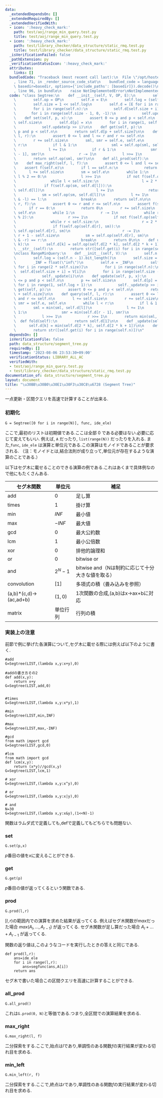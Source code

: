 ```yaml
---
data:
  _extendedDependsOn: []
  _extendedRequiredBy: []
  _extendedVerifiedWith:
  - icon: ':heavy_check_mark:'
    path: test/aoj/range_min_query.test.py
    title: test/aoj/range_min_query.test.py
  - icon: ':heavy_check_mark:'
    path: test/library_checker/data_structure/static_rmq.test.py
    title: test/library_checker/data_structure/static_rmq.test.py
  _isVerificationFailed: false
  _pathExtension: py
  _verificationStatusIcon: ':heavy_check_mark:'
  attributes:
    links: []
  bundledCode: "Traceback (most recent call last):\n  File \"/opt/hostedtoolcache/PyPy/3.7.13/x64/site-packages/onlinejudge_verify/documentation/build.py\"\
    , line 71, in _render_source_code_stat\n    bundled_code = language.bundle(stat.path,\
    \ basedir=basedir, options={'include_paths': [basedir]}).decode()\n  File \"/opt/hostedtoolcache/PyPy/3.7.13/x64/site-packages/onlinejudge_verify/languages/python.py\"\
    , line 96, in bundle\n    raise NotImplementedError\nNotImplementedError\n"
  code: "class Segtree:\n    def __init__(self, V, OP, E):\n        self.n = len(V)\n\
    \        self.op = OP\n        self.e = E\n        self.log = (self.n - 1).bit_length()\n\
    \        self.size = 1 << self.log\n        self.d = [E for i in range(2 * self.size)]\n\
    \        for i in range(self.n):\n            self.d[self.size + i] = V[i]\n \
    \       for i in range(self.size - 1, 0, -1):\n            self.update(i)\n\n\
    \    def set(self, p, x):\n        assert 0 <= p and p < self.n\n        p +=\
    \ self.size\n        self.d[p] = x\n        for i in range(1, self.log + 1):\n\
    \            self.update(p >> i)\n\n    def get(self, p):\n        assert 0 <=\
    \ p and p < self.n\n        return self.d[p + self.size]\n\n    def prod(self,\
    \ l, r):\n        assert 0 <= l and l <= r and r <= self.n\n        l += self.size\n\
    \        r += self.size\n        sml, smr = self.e, self.e\n        while l <\
    \ r:\n            if l & 1:\n                sml = self.op(sml, self.d[l])\n \
    \               l += 1\n            if r & 1:\n                smr = self.op(self.d[r\
    \ - 1], smr)\n                r -= 1\n            l >>= 1\n            r >>= 1\n\
    \        return self.op(sml, smr)\n\n    def all_prod(self):\n        return self.d[1]\n\
    \n    def max_right(self, l, f):\n        assert 0 <= l and l <= self.n\n    \
    \    assert f(self.e)\n        if l == self.n:\n            return self.n\n  \
    \      l += self.size\n        sm = self.e\n        while 1:\n            while\
    \ l % 2 == 0:\n                l >>= 1\n            if not f(self.op(sm, self.d[l])):\n\
    \                while l < self.size:\n                    l = 2 * l\n       \
    \             if f(self.op(sm, self.d[l])):\n                        sm = self.op(sm,\
    \ self.d[l])\n                        l += 1\n                return l - self.size\n\
    \            sm = self.op(sm, self.d[l])\n            l += 1\n            if (l\
    \ & -l) == l:\n                break\n        return self.n\n\n    def min_left(self,\
    \ r, f):\n        assert 0 <= r and r <= self.n\n        assert f(self.e)\n  \
    \      if r == 0:\n            return 0\n        r += self.size\n        sm =\
    \ self.e\n        while 1:\n            r -= 1\n            while r > 1 and (r\
    \ % 2):\n                r >>= 1\n            if not f(self.op(self.d[r], sm)):\n\
    \                while r < self.size:\n                    r = 2 * r + 1\n   \
    \                 if f(self.op(self.d[r], sm)):\n                        sm =\
    \ self.op(self.d[r], sm)\n                        r -= 1\n                return\
    \ r + 1 - self.size\n            sm = self.op(self.d[r], sm)\n            if (r\
    \ & -r) == r:\n                break\n        return 0\n\n    def update(self,\
    \ k):\n        self.d[k] = self.op(self.d[2 * k], self.d[2 * k + 1])\n\n    def\
    \ __str__(self):\n        return str([self.get(i) for i in range(self.n)])\n\n\
    \nclass RangeMinQuery:\n    def __init__(self, V):\n        self.n = len(V)\n\
    \        self.log = (self.n - 1).bit_length()\n        self.size = 1 << self.log\n\
    \        _INF = float(\"inf\")\n        self.e = _INF\n        self.d = [_INF\
    \ for i in range(2 * self.size)]\n        for i in range(self.n):\n          \
    \  self.d[self.size + i] = V[i]\n        for i in range(self.size - 1, 0, -1):\n\
    \            self._update(i)\n\n    def update(self, p, x):\n        assert 0\
    \ <= p and p < self.n\n        p += self.size\n        self.d[p] = x\n       \
    \ for i in range(1, self.log + 1):\n            self._update(p >> i)\n\n    def\
    \ get(self, p):\n        assert 0 <= p and p < self.n\n        return self.d[p\
    \ + self.size]\n\n    def query(self, l, r):\n        assert 0 <= l and l <= r\
    \ and r <= self.n\n        l += self.size\n        r += self.size\n        sml,\
    \ smr = self.e, self.e\n        while l < r:\n            if l & 1:\n        \
    \        sml = min(sml, self.d[l])\n                l += 1\n            if r &\
    \ 1:\n                smr = min(self.d[r - 1], smr)\n                r -= 1\n\
    \            l >>= 1\n            r >>= 1\n        return min(sml, smr)\n\n  \
    \  def fold(self):\n        return self.d[1]\n\n    def _update(self, k):\n  \
    \      self.d[k] = min(self.d[2 * k], self.d[2 * k + 1])\n\n    def __str__(self):\n\
    \        return str([self.get(i) for i in range(self.n)])\n"
  dependsOn: []
  isVerificationFile: false
  path: data_structure/segment_tree.py
  requiredBy: []
  timestamp: '2023-08-06 23:53:30+09:00'
  verificationStatus: LIBRARY_ALL_AC
  verifiedWith:
  - test/aoj/range_min_query.test.py
  - test/library_checker/data_structure/static_rmq.test.py
documentation_of: data_structure/segment_tree.py
layout: document
title: "\u30BB\u30B0\u30E1\u30F3\u30C8\u6728 (Segment Tree)"
---
```


一点更新・区間クエリを高速で計算することが出来る.

### 初期化

```
G = Segtree([0 for i in range(N)], func, ide_ele)
```
ここで,最初のリストは初期値である.ここは全部 $0$ である必要はない.必要に応じて変えてもいい. 例えば, `A` だったり, `list(range(N))` だったりを入れる. また,`func`, `ide_ele` は演算と単位元である.この演算はモノイドであることが要求される. （注：モノイドとは,結合法則が成り立って,単位元が存在するような演算のことである.）

以下はセグ木に載せることのできる演算の例である.これはあくまで具体例なので他にもたくさんある.


| セグ木関数 | 単位元 | 補足 |
| ---- | ---- | ---- | 
| add | $0$ | 足し算 | 
| times | $1$ | 掛け算 | 
| min | $INF$ | 最小値 | 
| max | $-INF$ | 最大値 | 
| gcd | $0$ | 最大公約数 | 
| lcm | $1$ | 最小公倍数 | 
| xor | $0$ | 排他的論理和 | 
| or | $0$ | bitwise or | 
| and | $2^N-1$ | bitwise and（Nは制約に応じて十分大きな値を取る） | 
| convolution | $[1]$ | 多項式の積（畳み込みを参照） | 
(a,b)*(c,d)->(ac,ad+b) | $(1,0)$ | 1次関数の合成,(a,b)はx->ax+bに対応 | 
| matrix | 単位行列 | 行列の積 | 

### 実装上の注意

前節で例に挙げた各演算について,セグ木に載せる際には例えば以下のように書く.

```
#add
G=Segtree(LIST,(lambda x,y:x+y),0)

#addの書き方その2
def add(x,y):
    return x+y
G=Segtree(LIST,add,0)


#times
G=Segtree(LIST,(lambda x,y:x*y),1)

#min
G=Segtree(LIST,min,INF)

#max
G=Segtree(LIST,max,-INF)

#gcd
from math import gcd
G=Segtree(LIST,gcd,0)

#lcm
from math import gcd
def lcm(x,y):
    return (x*y)//gcd(x,y)
G=Segtree(LIST,lcm,1)

# xor
G=Segtree(LIST,(lambda x,y:x^y),0)

# or
G=Segtree(LIST,(lambda x,y:x|y),0)

# and
N=30
G=Segtree(LIST,(lambda x,y:x&y),(1<<N)-1)
```
関数はラムダ式で定義しても,defで定義してもどちらでも問題ない.

### set

```
G.set(p,x)
```
$p$番目の値を$x$に変えることができる.

### get

```
G.get(p)
```
$p$番目の値が返ってくるという関数である.

### prod

```
G.prod(l,r)
```
$[l,r)$の範囲内での演算を求めた結果が返ってくる. 例えばセグ木関数が$max$だった場合 $max(A_l,...,A_{r-1})$ が返ってくる. セグ木関数が足し算だった場合 $A_l+...+A_{r-1}$ が返ってくる.

関数の返り値は,このようなコードを実行したときの答えと同じである.

```
def prod(l,r):
    ans=ide_ele
    for i in range(l,r):
        ans=segfunc(ans,A[i])
    return ans
```
セグ木で書いた場合この区間クエリを高速に計算することができる.

### all_prod

```
G.all_prod()
```
これは`G.prod(0, N)`と等価である.つまり,全区間での演算結果を求める.

### max_right

```
G.max_right(l, f)
```
二分探索をする.ここで,始点は$l$であり,単調性のある関数$f$の実行結果が変わる切れ目を求める.

### min_left

```
G.min_left(r, f)
```
二分探索をする.ここで,終点は$r$であり,単調性のある関数$f$の実行結果が変わる切れ目を求める.